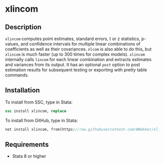 # xlincom

## Description
`xlincom` computes point estimates, standard errors, t or z statistics, p-values, and confidence intervals for multiple linear combinations of coefficients as well as their covariances. `nlcom` is also able to do this, but `xlincom` is much faster (up to 300 times for complex models). `xlincom` internally calls `lincom` for each linear combination and extracts estimates and variances from its output. It has an optional `post` option to post estimation results for subsequent testing or exporting with pretty table commands. 

## Installation
To install from SSC, type in Stata:
```Stata
ssc install xlincom, replace
```

To install from GitHub, type in Stata:
```Stata
net install xlincom, from(https://raw.githubusercontent.com/WWakker/xlincom/master/) replace
```

## Requirements
* Stata 8 or higher
